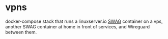 # vpns

docker-compose stack that runs a linuxserver.io [SWAG](https://github.com/linuxserver/docker-swag) container on a vps, another SWAG container at home in front of services, and Wireguard between them.
